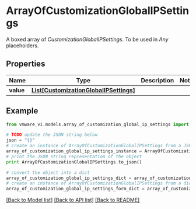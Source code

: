 # ArrayOfCustomizationGlobalIPSettings

A boxed array of *CustomizationGlobalIPSettings*. To be used in *Any* placeholders. 

## Properties
Name | Type | Description | Notes
------------ | ------------- | ------------- | -------------
**value** | [**List[CustomizationGlobalIPSettings]**](CustomizationGlobalIPSettings.md) |  | 

## Example

```python
from vmware_vi.models.array_of_customization_global_ip_settings import ArrayOfCustomizationGlobalIPSettings

# TODO update the JSON string below
json = "{}"
# create an instance of ArrayOfCustomizationGlobalIPSettings from a JSON string
array_of_customization_global_ip_settings_instance = ArrayOfCustomizationGlobalIPSettings.from_json(json)
# print the JSON string representation of the object
print ArrayOfCustomizationGlobalIPSettings.to_json()

# convert the object into a dict
array_of_customization_global_ip_settings_dict = array_of_customization_global_ip_settings_instance.to_dict()
# create an instance of ArrayOfCustomizationGlobalIPSettings from a dict
array_of_customization_global_ip_settings_form_dict = array_of_customization_global_ip_settings.from_dict(array_of_customization_global_ip_settings_dict)
```
[[Back to Model list]](../README.md#documentation-for-models) [[Back to API list]](../README.md#documentation-for-api-endpoints) [[Back to README]](../README.md)


